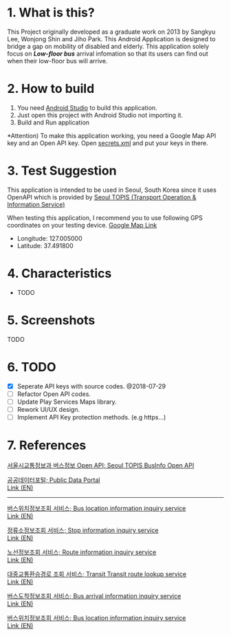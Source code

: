 # 1. What is this?
 This Project originally developed as a graduate work on 2013 by Sangkyu Lee, Wonjong Shin and Jiho Park. This Android Application is designed to bridge a gap on mobility of disabled and elderly.
 This application solely focus on _**Low-floor bus**_ arrival infomation so that its users can find out when their low-floor bus will arrive.

# 2. How to build
1. You need [Android Studio](https://developer.android.com/studio/) to build this application.
2. Just open this project with Android Studio not importing it.
3. Build and Run application

*Attention) To make this application working, you need a Google Map API key and an Open API key. Open [secrets.xml](app/src/main/res/values/secrets.xml) and put your keys in there.

# 3. Test Suggestion
 This application is intended to be used in Seoul, South Korea since it uses OpenAPI which is provided by [Seoul TOPIS (Transport Operation & Information Service)](http://topis.seoul.go.kr/eng/main/main.jsp)

 When testing this application, I recommend you to use following GPS coordinates on your testing device. [Google Map Link](https://www.google.com/maps/@37.4918,127.005,18z)
- Longitude: 127.005000
- Latitude: 37.491800

# 4. Characteristics
- TODO

# 5. Screenshots
TODO

# 6. TODO
- [x] Seperate API keys with source codes. @2018-07-29
- [ ] Refactor Open API codes.
- [ ] Update Play Services Maps library.
- [ ] Rework UI/UX design.
- [ ] Implement API Key protection methods. (e.g https...)

# 7. References
[서울시교통정보과 버스정보 Open API; Seoul TOPIS BusInfo Open API](http://api.bus.go.kr/)

[공공데이터포털; Public Data Portal](https://www.data.go.kr/)  
[Link (EN)](https://www.data.go.kr/?lang=en)

_ _ _

[버스위치정보조회 서비스; Bus location information inquiry service](https://www.data.go.kr/dataset/15000332/openapi.do)  
[Link (EN)](https://www.data.go.kr/dataset/15000332/openapi.do?lang=en)

[정류소정보조회 서비스; Stop information inquiry service](https://www.data.go.kr/dataset/15000303/openapi.do)  
[Link (EN)](https://www.data.go.kr/dataset/15000303/openapi.do?lang=en)

[노선정보조회 서비스; Route information inquiry service](https://www.data.go.kr/dataset/15000193/openapi.do)  
[Link (EN)](https://www.data.go.kr/dataset/15000193/openapi.do?lang=en)

[대중교통환승경로 조회 서비스; Transit Transit route lookup service](https://www.data.go.kr/dataset/15000414/openapi.do)  
[Link (EN)](https://www.data.go.kr/dataset/15000414/openapi.do?lang=en)

[버스도착정보조회 서비스; Bus arrival information inquiry service](https://www.data.go.kr/dataset/15000314/openapi.do)  
[Link (EN)](https://www.data.go.kr/dataset/15000314/openapi.do?lang=en)

[버스위치정보조회 서비스; Bus location information inquiry service](https://www.data.go.kr/dataset/15000332/openapi.do)  
[Link (EN)](https://www.data.go.kr/dataset/15000332/openapi.do?lang=en)
